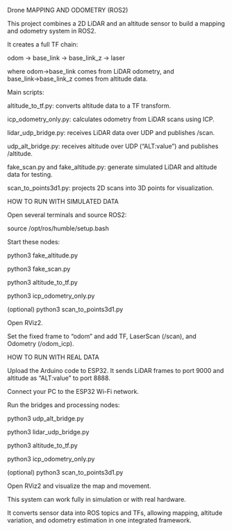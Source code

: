 Drone MAPPING AND ODOMETRY (ROS2)



This project combines a 2D LiDAR and an altitude sensor to build a mapping and odometry system in ROS2.

It creates a full TF chain:

odom → base\_link → base\_link\_z → laser

where odom→base\_link comes from LiDAR odometry, and base\_link→base\_link\_z comes from altitude data.



Main scripts:



altitude\_to\_tf.py: converts altitude data to a TF transform.



icp\_odometry\_only.py: calculates odometry from LiDAR scans using ICP.



lidar\_udp\_bridge.py: receives LiDAR data over UDP and publishes /scan.



udp\_alt\_bridge.py: receives altitude over UDP (“ALT:value”) and publishes /altitude.



fake\_scan.py and fake\_altitude.py: generate simulated LiDAR and altitude data for testing.



scan\_to\_points3d1.py: projects 2D scans into 3D points for visualization.



HOW TO RUN WITH SIMULATED DATA



Open several terminals and source ROS2:

source /opt/ros/humble/setup.bash



Start these nodes:

python3 fake\_altitude.py

python3 fake\_scan.py

python3 altitude\_to\_tf.py

python3 icp\_odometry\_only.py

(optional) python3 scan\_to\_points3d1.py



Open RViz2.

Set the fixed frame to “odom” and add TF, LaserScan (/scan), and Odometry (/odom\_icp).



HOW TO RUN WITH REAL DATA



Upload the Arduino code to ESP32. It sends LiDAR frames to port 9000 and altitude as “ALT:value” to port 8888.



Connect your PC to the ESP32 Wi-Fi network.



Run the bridges and processing nodes:

python3 udp\_alt\_bridge.py

python3 lidar\_udp\_bridge.py

python3 altitude\_to\_tf.py

python3 icp\_odometry\_only.py

(optional) python3 scan\_to\_points3d1.py



Open RViz2 and visualize the map and movement.



This system can work fully in simulation or with real hardware.

It converts sensor data into ROS topics and TFs, allowing mapping, altitude variation, and odometry estimation in one integrated framework.

